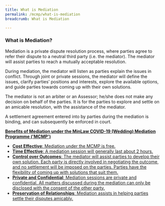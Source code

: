 ```yaml
---
title: What is Mediation
permalink: /mcmp/what-is-mediation
breadcrumb: What is Mediation

---
```

### What is Mediation? ###

Mediation is a private dispute resolution process, where parties agree to refer their dispute to a neutral third party (i.e. the mediator). The mediator will assist parties to reach a mutually acceptable resolution.  

During mediation, the mediator will listen as parties explain the issues in conflict. Through joint or private sessions, the mediator will define the issues, clarify parties’ positions and interests, explore the available options, and guide parties towards coming up with their own solutions. 

The mediator is not an arbiter or an Assessor; he/she does not make any decision on behalf of the parties. It is for the parties to explore and settle on an amicable resolution, with the assistance of the mediator. 

A settlement agreement entered into by parties during the mediation is binding, and can subsequently be enforced in court. 

**<u>Benefits of Mediation under the MinLaw COVID-19 (Wedding) Mediation Programme ('MCMP')**
* **Cost Effective**: Mediation under the MCMP is free. 
* **Time Effective**: A mediation session will generally last about 2 hours.
* **Control over Outcomes**: The mediator will assist parties to develop their own solution. Each party is directly involved in negotiating the outcome, and no settlement will be imposed on the parties. Parties have the flexibility of coming up with solutions that suit them.
* **Private and Confidential**: Mediation sessions are private and confidential. All matters discussed during the mediation can only be disclosed with the consent of the other party. 
* **Preservation of Relationships**: Mediation assists in helping parties settle their disputes amicably.

